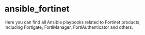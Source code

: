 # ansible_fortinet

Here you can find all Ansible playbooks related to Fortinet products, including Fortigate, FortiManager, FortiAuthenticator and others.